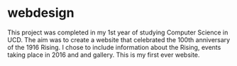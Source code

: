 # webdesign
This project was completed in my 1st year of studying Computer Science in UCD.
The aim was to create a website that celebrated the 100th anniversary of the 1916 Rising. I chose to include information
about the Rising, events taking place in 2016 and and gallery. This is my first ever website.

